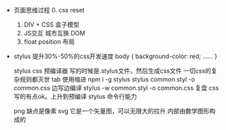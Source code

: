 - 页面思维过程
    0. css reset
    1. DIV + CSS 盒子模型
    2. JS交互
        城市互换    DOM
    3. float position 布局

- stylus
    提升30%-50%的css开发速度
    body {
        background-color: red;
        ......
    }
    
    stylus css 预编译器
    写的时候是.stylus文件，然后生成css文件
    一切css的复杂规则都灭世
        tab 使用缩进
    npm i -g stylus
    stylus common.styl -o common.css
    边写边编译
    stylus -w common.styl -o common.css
    复盘
    css写的有点ok。上升到预编译 stylus
    命令行能力

    png 缺点是像素
    svg 它是一个矢量图，可以无限大的拉升
    内部由数学图形构成的


    